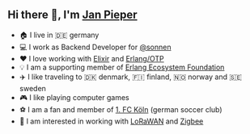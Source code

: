 ## Hi there 👋, I'm [Jan Pieper](https://github.com/janpieper)

* 🏠 I live in 🇩🇪 germany
* 💻 I work as Backend Developer for [@sonnen](https://github.com/sonnen)
* ❤️  I love working with [Elixir](https://github.com/elixir-lang/elixir) and [Erlang/OTP](https://github.com/erlang/otp)
* 💡 I am a supporting member of [Erlang Ecosystem Foundation](https://erlef.org/)
* ✈️  I like traveling to 🇩🇰 denmark, 🇫🇮 finland, 🇳🇴 norway and 🇸🇪 sweden
* 🎮 I like playing computer games
* ⚽ I am a fan and member of [1. FC Köln](https://www.fc.de/) (german soccer club)
* 📡 I am interested in working with [LoRaWAN](https://en.wikipedia.org/wiki/LoRa#LoRaWAN) and [Zigbee](https://en.wikipedia.org/wiki/Zigbee)
